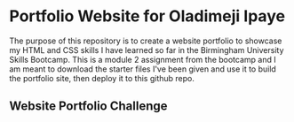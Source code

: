 # Portfolio Website for Oladimeji Ipaye
The purpose of this repository is to create a website portfolio to showcase my HTML and CSS skills I have learned so far in the Birmingham University Skills Bootcamp. 
This is a module 2 assignment from the bootcamp and I am meant to download the starter files I've been given and use it to build the portfolio site, then deploy it to this github repo.

## Website Portfolio Challenge



